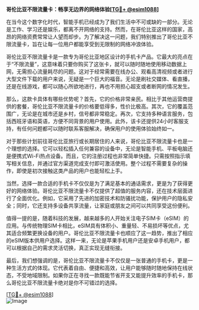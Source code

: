 **哥伦比亚不限流量卡：畅享无边界的网络体验[[TG💪+ @esim1088](https://t.me/s/esim1088)]**

在当今这个数字化时代，智能手机已经成为了我们生活中不可或缺的一部分。无论是工作、学习还是娱乐，都离不开网络的支持。然而，在哥伦比亚这样的国家，高昂的网络资费常常让人望而却步。为了解决这一问题，我们特别推出了哥伦比亚不限流量卡，旨在让每一位用户都能享受到无限制的网络冲浪体验。

哥伦比亚不限流量卡是一款专为哥伦比亚地区设计的手机卡产品。它最大的亮点在于“不限流量”，这意味着只要你购买了这张卡，就可以随时随地使用移动数据上网，无需担心流量耗尽的问题。这对于经常需要在线办公、观看高清视频或者进行大型文件下载的用户来说，无疑是一个巨大的福音。无论是刷社交媒体、看直播，还是在线游戏，都可以随心所欲地进行，再也不用担心超支或者断网的情况发生。

那么，这款卡具体有哪些优势呢？首先，它的价格非常亲民。相比于其他运营商提供的套餐，哥伦比亚不限流量卡的价格要低得多，性价比极高。其次，它的覆盖范围广，无论是在城市还是乡村，信号都非常稳定。再次，它支持多种语言服务，包括西班牙语和英语，方便不同背景的用户使用。此外，该卡还提供24小时客服支持，有任何问题都可以随时联系客服解决，确保用户的使用体验始终如一。

对于那些计划前往哥伦比亚旅行或长期居住的人来说，哥伦比亚不限流量卡也是一个理想的选择。它可以轻松插入任何兼容的设备中，无论是智能手机、平板电脑还是便携式Wi-Fi热点设备。而且，它的注册过程也非常简单快捷。只需按照指示填写相关信息，并通过官方渠道完成支付即可激活使用。整个过程不需要复杂的操作，即使是初次接触这类产品的用户也能轻松上手。

当然，选择一款合适的手机卡不仅仅是为了满足基本的通话需求，更是为了获得更好的网络体验。哥伦比亚不限流量卡不仅提供了超值的服务内容，还在技术层面进行了全面优化。例如，它采用了先进的加密技术和防骚扰功能，保护用户的隐私安全；同时，它还支持多设备共享流量，让家庭或朋友之间可以共同享受这份便利。

值得一提的是，随着科技的发展，越来越多的人开始关注电子SIM卡（eSIM）的应用。与传统物理SIM卡相比，eSIM具有体积小、重量轻、不易损坏等优点，尤其适合频繁更换设备的用户。哥伦比亚不限流量卡也顺应了这一趋势，推出了相应的eSIM版本供用户选择。这样一来，无论是苹果手机用户还是安卓手机用户，都可以根据自己的需求灵活切换，真正实现无缝衔接。

最后，我们想强调的是，哥伦比亚不限流量卡不仅仅是一张普通的手机卡，更是一种生活方式的体现。它代表着自由、便捷和高效，让用户能够随时随地保持在线状态，不受地域限制。如果你正在寻找一款既能节省开支又能提升效率的手机卡，那么哥伦比亚不限流量卡绝对是你不可错过的选择。

[[TG💪+ @esim1088](https://t.me/s/esim1088)]  
![Image](https://i.postimg.cc/4NQfJmqS/Snipaste-2025-05-13-00-14-12.png)